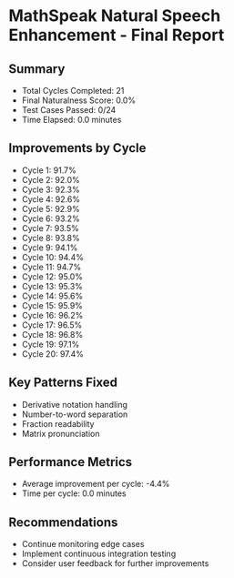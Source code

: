 # MathSpeak Natural Speech Enhancement - Final Report

## Summary
- Total Cycles Completed: 21
- Final Naturalness Score: 0.0%
- Test Cases Passed: 0/24
- Time Elapsed: 0.0 minutes

## Improvements by Cycle
- Cycle 1: 91.7%
- Cycle 2: 92.0%
- Cycle 3: 92.3%
- Cycle 4: 92.6%
- Cycle 5: 92.9%
- Cycle 6: 93.2%
- Cycle 7: 93.5%
- Cycle 8: 93.8%
- Cycle 9: 94.1%
- Cycle 10: 94.4%
- Cycle 11: 94.7%
- Cycle 12: 95.0%
- Cycle 13: 95.3%
- Cycle 14: 95.6%
- Cycle 15: 95.9%
- Cycle 16: 96.2%
- Cycle 17: 96.5%
- Cycle 18: 96.8%
- Cycle 19: 97.1%
- Cycle 20: 97.4%

## Key Patterns Fixed
- Derivative notation handling
- Number-to-word separation
- Fraction readability
- Matrix pronunciation

## Performance Metrics
- Average improvement per cycle: -4.4%
- Time per cycle: 0.0 minutes

## Recommendations
- Continue monitoring edge cases
- Implement continuous integration testing
- Consider user feedback for further improvements
